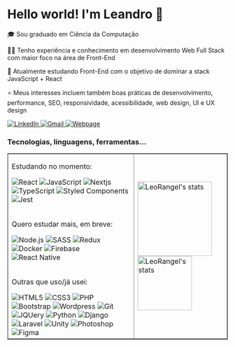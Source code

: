 <h1>Hello world! I'm Leandro 👋</h1>

<p>🎓 Sou graduado em Ciência da Computação</p>
<p>👨‍💻 Tenho experiência e conhecimento em desenvolvimento Web Full Stack com maior foco na área de Front-End</p>
<p>🧠 Atualmente estudando Front-End com o objetivo de dominar a stack JavaScript + React</p>
<p>⭐ Meus interesses incluem também boas práticas de desenvolvimento, performance, SEO, responsividade, acessibilidade, web design, UI e UX design</p>
<p>
	<a href="https://www.linkedin.com/in/leandro-ranggel" target="_blank">
		<img src="https://img.shields.io/badge/linkedin-0077B5?style=for-the-badge&logo=linkedin&logoColor=white" alt="LinkedIn">
	</a>
	<a href="mailto:leandro.mdrs06@gmail.com" target="_blank">
		<img src="https://img.shields.io/badge/e--mail-D14836?style=for-the-badge&logo=gmail&logoColor=white" alt="Gmail">
	</a>
	<a href="https://leorangel.github.io/" target="_blank">
		<img src="https://img.shields.io/badge/leorangel.github.io-D14836?style=for-the-badge&color=success" alt="Webpage">
	</a>
</p>

<h3>Tecnologias, linguagens, ferramentas...</h3>
<table border="none">
    <tr>
        <td>
		<p>Estudando no momento:</p>
		<img alt="React" src="https://img.shields.io/badge/React-20232A?&logo=react&logoColor=61DAFB">
		<img alt="JavaScript" src="https://img.shields.io/badge/JavaScript-20232A?&logo=javascript&logoColor=F7DF1E">
		<img alt="Nextjs" src="https://img.shields.io/badge/Next.JS-20232A?&logo=nextdotjs&logoColor=000000">
		<img alt="TypeScript" src="https://img.shields.io/badge/TypeScript-20232A?&logo=typescript&logoColor=007ACC">
		<img alt="Styled Components" src="https://img.shields.io/badge/Styled--Components-20232A?&logo=styled-components&logoColor=DB7093">
		<img alt="Jest" src="https://img.shields.io/badge/Jest-20232A?&logo=jest&logoColor=C21325">
		<br><br>
		<p>Quero estudar mais, em breve:</p>
		<img alt="Node.js" src="https://img.shields.io/badge/Node.js-20232A?&logo=node.js&logoColor=43853D"/>
		<img alt="SASS" src="https://img.shields.io/badge/Sass-20232A?&logo=sass&logoColor=CC6699">
		<img alt="Redux" src="https://img.shields.io/badge/Redux-20232A?&logo=redux&logoColor=593D88">
		<img alt="Docker" src="https://img.shields.io/badge/docker-20232A.svg?&logo=docker&logoColor=%230db7ed">
		<img alt="Firebase" src="https://img.shields.io/badge/firebase-20232A?&logo=firebase&logoColor=ffca28">
		<img alt="React Native" src="https://img.shields.io/badge/React_Native-20232A?&logo=react&logoColor=61DAFB">
		<br><br>
		<p>Outras que uso/já usei:</p>
		<img alt="HTML5" src="https://img.shields.io/badge/HTML5-20232A?&logo=html5&logoColor=E34F26">
		<img alt="CSS3" src="https://img.shields.io/badge/CSS3-20232A?&logo=css3&logoColor=1572B6">
		<img alt="PHP" src="https://img.shields.io/badge/PHP-20232A?&logo=php&logoColor=777BB4">
		<img alt="Bootstrap" src="https://img.shields.io/badge/Bootstrap-20232A?&logo=bootstrap&logoColor=563D7C">
		<img alt="Wordpress" src="https://img.shields.io/badge/Wordpress-20232A?&logo=wordpress&logoColor=21759B">
		<img alt="Git" src="https://img.shields.io/badge/Git-20232A?&logo=git&logoColor=F05032">
		<img alt="JQUery" src="https://img.shields.io/badge/jQuery-20232A?&logo=jquery&logoColor=0769AD">
		<img alt="Python" src="https://img.shields.io/badge/Python-20232A?&logo=python&logoColor=14354C"/>
		<img alt="Django" src="https://img.shields.io/badge/Django-20232A?&logo=django&logoColor=092E20">
		<img alt="Laravel" src="https://img.shields.io/badge/Laravel-20232A?&logo=laravel&logoColor=FF2D20">
		<img alt="Unity" src="https://img.shields.io/badge/Unity-20232A?&logo=unity&logoColor=100000">
		<img alt="Photoshop" src="https://img.shields.io/badge/Photoshop-20232A.svg?&logo=adobe-photoshop&logoColor=24205E">
		<img alt="Figma" src="https://img.shields.io/badge/Figma-20232A.svg?&logo=figma&logoColor=F24D1D">
        </td>
        <td>
		<img src="https://github-readme-stats.vercel.app/api/top-langs?username=LeoRangel&show_icons=true&locale=pt-br&layout=compact&theme=react&hide_border=true&count_private=true" alt="LeoRangel's stats" height="170"/>
		<img src="https://github-readme-stats.vercel.app/api?username=LeoRangel&locale=pt-br&show_icons=true&hide_border=true&theme=react&count_private=true&hide=stars" alt="LeoRangel's stats" height="124"/>
<!-- 		<img alt="LeoRangel's streak" src="https://github-readme-streak-stats.herokuapp.com/?user=LeoRangel&theme=react&hide_border=true&count_private=true&locale=pt-br" height="150"/> -->
        </td>
    </tr>
</table>
